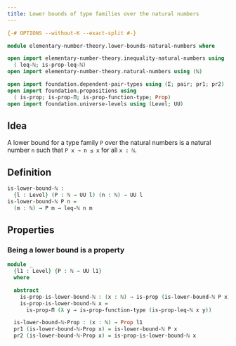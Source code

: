```yaml
---
title: Lower bounds of type families over the natural numbers
---
```


```agda
{-# OPTIONS --without-K --exact-split #-}

module elementary-number-theory.lower-bounds-natural-numbers where

open import elementary-number-theory.inequality-natural-numbers using
  ( leq-ℕ; is-prop-leq-ℕ)
open import elementary-number-theory.natural-numbers using (ℕ)

open import foundation.dependent-pair-types using (Σ; pair; pr1; pr2)
open import foundation.propositions using
  ( is-prop; is-prop-Π; is-prop-function-type; Prop)
open import foundation.universe-levels using (Level; UU)
```

## Idea

A lower bound for a type family `P` over the natural numbers is a natural number `n` such that `P x → n ≤ x` for all `x : ℕ`.

## Definition

```agda
is-lower-bound-ℕ :
  {l : Level} (P : ℕ → UU l) (n : ℕ) → UU l
is-lower-bound-ℕ P n =
  (m : ℕ) → P m → leq-ℕ n m
```

## Properties

### Being a lower bound is a property

```agda
module _
  {l1 : Level} {P : ℕ → UU l1}
  where

  abstract
    is-prop-is-lower-bound-ℕ : (x : ℕ) → is-prop (is-lower-bound-ℕ P x)
    is-prop-is-lower-bound-ℕ x =
      is-prop-Π (λ y → is-prop-function-type (is-prop-leq-ℕ x y))

  is-lower-bound-ℕ-Prop : (x : ℕ) → Prop l1
  pr1 (is-lower-bound-ℕ-Prop x) = is-lower-bound-ℕ P x
  pr2 (is-lower-bound-ℕ-Prop x) = is-prop-is-lower-bound-ℕ x
```
